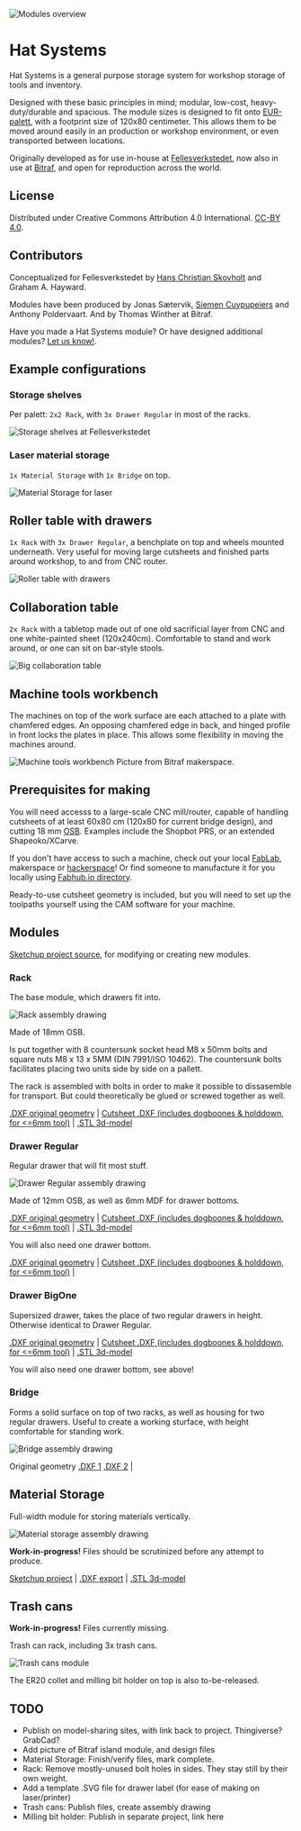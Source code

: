 ![Modules overview](Hat_Systems_modules.png)

# Hat Systems
Hat Systems is a general purpose storage system for workshop storage of tools and inventory.

Designed with these basic principles in mind; modular, low-cost, heavy-duty/durable and spacious. The module sizes is designed to fit onto [EUR-palett](https://en.wikipedia.org/wiki/EUR-pallet), with a footprint size of 120x80 centimeter. This allows them to be moved around easily in an production or workshop environment, or even transported between locations.

Originally developed as for use in-house at [Fellesverkstedet](http://fellesverkstedet.no), now also in use at [Bitraf](http://bitraf.no), and open for reproduction across the world.

## License

Distributed under Creative Commons Attribution 4.0 International. [CC-BY 4.0](http://creativecommons.org/licenses/by/4.0/).

## Contributors
Conceptualized for Fellesverkstedet by [Hans Christian Skovholt](http://www.skovholt.net/) and Graham A. Hayward.

Modules have been produced by Jonas Sætervik, [Siemen Cuypupeiers](http://www.siemencuypers.com) and Anthony Poldervaart. And by Thomas Winther at Bitraf.

Have you made a Hat Systems module? Or have designed additional modules? [Let us know!](https://github.com/fellesverkstedet/hat-systems/issues/new).


## Example configurations

### Storage shelves

Per palett: `2x2 Rack`, with  `3x Drawer Regular` in most of the racks.

![Storage shelves at Fellesverkstedet](./images/storage-shelves.jpg)

### Laser material storage

`1x Material Storage` with `1x Bridge` on top.

![Material Storage for laser](./images/material-storage.jpg)

## Roller table with drawers

`1x Rack` with `3x Drawer Regular`, a benchplate on top and wheels mounted underneath.
Very useful for moving large cutsheets and finished parts around workshop, to and from CNC router.

![Roller table with drawers](./images/rack-roller-table.jpg)

## Collaboration table

`2x Rack` with a tabletop made out of one old sacrificial layer from CNC and one white-painted sheet (120x240cm).
Comfortable to stand and work around, or one can sit on bar-style stools.

![Big collaboration table](./images/collaboration-table.jpg)

## Machine tools workbench

The machines on top of the work surface are each attached to a plate with chamfered edges.
An opposing chamfered edge in back, and  hinged profile in front locks the plates in place.
This allows some flexibility in moving the machines around.

![Machine tools workbench](./images/bitraf-machinetools.jpg)
Picture from Bitraf makerspace.

## Prerequisites for making
You will need accesss to a large-scale CNC mill/router, capable of handling cutsheets of at least 60x80 cm (120x80 for current bridge design),
and cutting 18 mm [OSB](https://en.wikipedia.org/wiki/Oriented_strand_board).
Examples include the Shopbot PRS, or an extended Shapeoko/XCarve.

If you don't have access to such a machine, check out your local [FabLab](https://www.fablabs.io/map), makerspace or [hackerspace](https://wiki.hackerspaces.org/List_of_Hacker_Spaces)! Or find someone to manufacture it for you locally using [Fabhub.io directory](https://www.fabhub.io/directory).

Ready-to-use cutsheet geometry is included, but you will need to set up the toolpaths yourself using the CAM software for your machine.

## Modules

[Sketchup project source](./Hat_Systems_assembled.skp), for modifying or creating new modules.

### Rack

The base module, which drawers fit into.

![Rack assembly drawing](./Rack/RACK_v1.0_assembly.png)

Made of 18mm OSB.

Is put together with 8 countersunk socket head M8 x 50mm bolts and square nuts M8 x 13 x 5MM (DIN 7991/ISO 10462).
The countersunk bolts facilitates placing two units side by side on a pallett.

The rack is assembled with bolts in order to make it possible to dissasemble for transport. But could theoretically be glued or screwed together as well.

[.DXF original geometry](./Rack/RACK_full_sheet_v1.0_no_dogbones_no_hdd.dxf) | 
[Cutsheet .DXF (includes dogboones & holddown, for <=6mm tool)](./Rack/RACK_full_sheet_v1.0_6mm_dogbones.dxf) | 
[.STL 3d-model](./Rack.stl)

### Drawer Regular

Regular drawer that will fit most stuff.

![Drawer Regular assembly drawing](./Regular_drawer/REGULAR_DRAWER_v1.0_assembly.png)

Made of 12mm OSB, as well as 6mm MDF for drawer bottoms.

[.DXF original geometry](./Regular_drawer/DRAWERS_REGULAR_full_sheet_v1.0_no_dogbones_no_hdd.dxf) | 
[Cutsheet .DXF (includes dogboones & holddown, for <=6mm tool)](./Regular_drawer/DRAWERS_REGULAR_full_sheet_v1.0_6mm_dogbones.dxf) | 
[.STL 3d-model](./Drawer_regular.stl)

You will also need one drawer bottom.

[.DXF original geometry](./Drawer_bottom/DRAWER_BOTTOM_full_sheet_v1.0_no_dogbones_no_hdd.dxf) | 
[Cutsheet .DXF (includes dogboones & holddown, for <=6mm tool)](./Drawer_bottom/DRAWER_BOTTOM_full_sheet_v1.0_6mm_dogbones.dxf) | 


### Drawer BigOne

Supersized drawer, takes the place of two regular drawers in height. Otherwise identical to Drawer Regular.

[.DXF original geometry](./Big_One_drawer/BIG_ONE_Drawer_no_dogbones.dxf) | 
[Cutsheet .DXF (includes dogboones & holddown, for <=6mm tool)](./Big_One_drawer/BIG_ONE_Drawer_6mm_dogbones.dxf) | 
[.STL 3d-model](./Drawer_big_one.stl)

You will also need one drawer bottom, see above!

### Bridge

Forms a solid surface on top of two racks, as well as housing for two regular drawers.
Useful to create a working sturface, with height comfortable for standing work.

![Bridge assembly drawing](./Bridge/BRIDGE_v0.9_assembly.png)

Original geometry [.DXF 1](./Big_One_drawer/Bridge/BRIDGE_v0.9_no_dogbones_1of2.dxf) [.DXF 2](./Big_One_drawer/Bridge/BRIDGE_v0.9_no_dogbones_2of2.dxf) | 

## Material Storage

Full-width module for storing materials vertically.

![Material storage assembly drawing](./Material_storage/Material_module_v1.0_assembly.png)

**Work-in-progress!** Files should be scrutinized before any attempt to produce.

[Sketchup project](./Material_storage/Material_storage.skp) | 
[.DXF export](./Material_storage/Material_storage.dxf) | 
[.STL 3d-model](./Material_storage/Material_storage.stl)

## Trash cans

**Work-in-progress!** Files currently missing.

Trash can rack, including 3x trash cans.

![Trash cans module](./images/thrash-cans-millingbits.jpg)

The ER20 collet and milling bit holder on top is also to-be-released.


## TODO

* Publish on model-sharing sites, with link back to project. Thingiverse? GrabCad?
* Add picture of Bitraf island module, and design files
* Material Storage: Finish/verify files, mark complete.
* Rack: Remove mostly-unused bolt holes in sides. They stay still by their own weight.
* Add a template .SVG file for drawer label (for ease of making on laser/printer)
* Trash cans: Publish files, create assembly drawing
* Milling bit holder: Publish in separate project, link here

